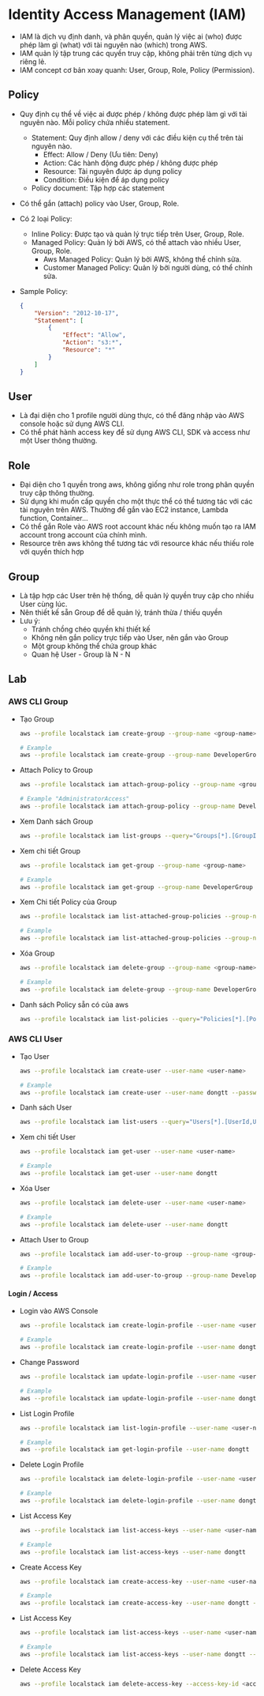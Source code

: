 # Identity Access Management (IAM)
- IAM là dịch vụ định danh, và phân quyền, quản lý việc ai (who) được phép làm gì (what) với tài nguyên nào (which) trong AWS.
- IAM quản lý tập trung các quyền truy cập, không phải trên từng dịch vụ riêng lẻ.
- IAM concept cơ bản xoay quanh: User, Group, Role, Policy (Permission).

## Policy
- Quy định cụ thể về việc ai được phép / không được phép làm gì với tài nguyên nào. Mỗi policy chứa nhiều statement.
  - Statement: Quy định allow / deny với các điều kiện cụ thể trên tài nguyên nào.
    - Effect: Allow / Deny (Ưu tiên: Deny)
    - Action: Các hành động được phép / không được phép
    - Resource: Tài nguyên được áp dụng policy
    - Condition: Điều kiện để áp dụng policy
  - Policy document: Tập hợp các statement
- Có thể gắn (attach) policy vào User, Group, Role.

- Có 2 loại Policy:
  - Inline Policy: Được tạo và quản lý trực tiếp trên User, Group, Role.
  - Managed Policy: Quản lý bởi AWS, có thể attach vào nhiều User, Group, Role.
    - Aws Managed Policy: Quản lý bởi AWS, không thể chỉnh sửa.
    - Customer Managed Policy: Quản lý bởi người dùng, có thể chỉnh sửa.
- Sample Policy:
  ```json
  {
      "Version": "2012-10-17",
      "Statement": [
          {
              "Effect": "Allow",
              "Action": "s3:*",
              "Resource": "*"
          }
      ]
  }
  ```

## User
- Là đại diện cho 1 profile người dùng thực, có thể đăng nhập vào AWS console hoặc sử dụng AWS CLI.
- Có thể phát hành access key để sử dụng AWS CLI, SDK và access như một User thông thường.

## Role
- Đại diện cho 1 quyền trong aws, không giống như role trong phân quyền truy cập thông thường.
- Sử dụng khi muốn cấp quyền cho một thực thể có thể tương tác với các tài nguyên trên AWS. Thường để gắn vào EC2 instance, Lambda function, Container...
- Có thể gắn Role vào AWS root account khác nếu không muốn tạo ra IAM account trong account của chính mình.
- Resource trên aws không thể tương tác với resource khác nếu thiếu role với quyền thích hợp

## Group
- Là tập hợp các User trên hệ thống, dễ quản lý quyền truy cập cho nhiều User cùng lúc.
- Nên thiết kế sẵn Group để dễ quản lý, tránh thừa / thiếu quyền
- Lưu ý:
  - Tránh chồng chéo quyền khi thiết kế
  - Không nên gắn policy trực tiếp vào User, nên gắn vào Group
  - Một group không thể chứa group khác
  - Quan hệ User - Group là N - N

## Lab

### AWS CLI Group
- Tạo Group

  ```bash
  aws --profile localstack iam create-group --group-name <group-name>

  # Example
  aws --profile localstack iam create-group --group-name DeveloperGroup
  ```

- Attach Policy to Group

  ```bash
  aws --profile localstack iam attach-group-policy --group-name <group-name> --policy-arn <policy-arn>

  # Example "AdministratorAccess"
  aws --profile localstack iam attach-group-policy --group-name DeveloperGroup --policy-arn arn:aws:iam::aws:policy/AdministratorAccess

  ```
- Xem Danh sách Group

  ```bash
  aws --profile localstack iam list-groups --query="Groups[*].[GroupId,GroupName,Arn,Path]" --output table
  ```

- Xem chi tiết Group

  ```bash
  aws --profile localstack iam get-group --group-name <group-name>

  # Example
  aws --profile localstack iam get-group --group-name DeveloperGroup

  ```
- Xem Chi tiết Policy của Group

  ```bash
  aws --profile localstack iam list-attached-group-policies --group-name <group-name>

  # Example
  aws --profile localstack iam list-attached-group-policies --group-name DeveloperGroup --query="AttachedPolicies[*].[PolicyName,PolicyArn]" --output table
  ```

- Xóa Group

  ```bash
  aws --profile localstack iam delete-group --group-name <group-name>

  # Example
  aws --profile localstack iam delete-group --group-name DeveloperGroup
  ```

- Danh sách Policy sẵn có của aws
  
    ```bash
    aws --profile localstack iam list-policies --query="Policies[*].[PolicyName,Arn]" --output table
    ```

### AWS CLI User
- Tạo User

  ```bash
  aws --profile localstack iam create-user --user-name <user-name>

  # Example
  aws --profile localstack iam create-user --user-name dongtt --password-reset-required
  ```
- Danh sách User

  ```bash
  aws --profile localstack iam list-users --query="Users[*].[UserId,UserName,Arn,Path]" --output table
  ```
- Xem chi tiết User

  ```bash
  aws --profile localstack iam get-user --user-name <user-name>

  # Example
  aws --profile localstack iam get-user --user-name dongtt
  ```
- Xóa User

  ```bash
  aws --profile localstack iam delete-user --user-name <user-name>

  # Example
  aws --profile localstack iam delete-user --user-name dongtt
  ```
- Attach User to Group

  ```bash
  aws --profile localstack iam add-user-to-group --group-name <group-name> --user-name <user-name>

  # Example
  aws --profile localstack iam add-user-to-group --group-name DeveloperGroup --user-name dongtt
  ```

#### Login / Access

- Login vào AWS Console

  ```bash
  aws --profile localstack iam create-login-profile --user-name <user-name> --password <password>

  # Example
  aws --profile localstack iam create-login-profile --user-name dongtt --password 123456 --password-reset-required
  ```

- Change Password

  ```bash
  aws --profile localstack iam update-login-profile --user-name <user-name> --password <password>

  # Example
  aws --profile localstack iam update-login-profile --user-name dongtt --password 123456
  ```

- List Login Profile

  ```bash
  aws --profile localstack iam list-login-profile --user-name <user-name>

  # Example
  aws --profile localstack iam get-login-profile --user-name dongtt
  ```

- Delete Login Profile

  ```bash
  aws --profile localstack iam delete-login-profile --user-name <user-name>

  # Example
  aws --profile localstack iam delete-login-profile --user-name dongtt
  ```

- List Access Key

  ```bash
  aws --profile localstack iam list-access-keys --user-name <user-name>

  # Example
  aws --profile localstack iam list-access-keys --user-name dongtt
  ```

- Create Access Key

  ```bash
  aws --profile localstack iam create-access-key --user-name <user-name>

  # Example
  aws --profile localstack iam create-access-key --user-name dongtt --query="AccessKey[*].[AccessKeyId,UserName,SecretAccessKey,Status]" --output table
  ```

- List Access Key
  
  ```bash
  aws --profile localstack iam list-access-keys --user-name <user-name>

  # Example
  aws --profile localstack iam list-access-keys --user-name dongtt --query="AccessKeyMetadata[*].[AccessKeyId,UserName,Status]" --output table
    ```
- Delete Access Key

  ```bash
  aws --profile localstack iam delete-access-key --access-key-id <access-key-id>
  ```